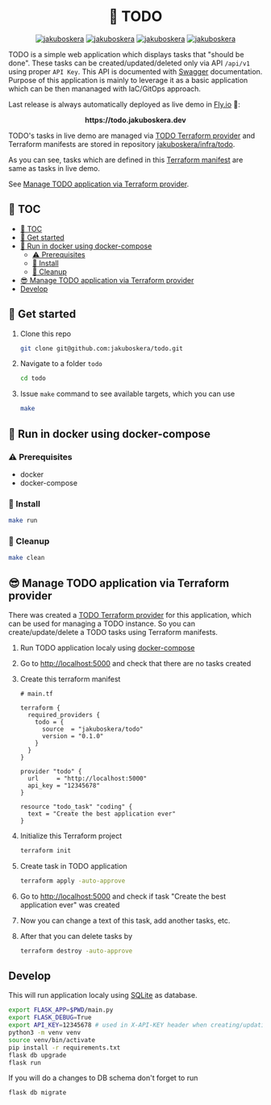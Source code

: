 <div align="center">
    <h1>📘 TODO</h1>
    <a href="https://github.com/jakuboskera/todo/actions"><img alt="jakuboskera" src="https://img.shields.io/github/workflow/status/jakuboskera/todo/tagged-release?logo=github"></a>
    <a href="https://github.com/jakuboskera/todo/releases"><img alt="jakuboskera" src="https://img.shields.io/github/v/release/jakuboskera/todo?logo=docker"></a>
    <a href="https://hub.docker.com/repository/docker/jakuboskera/todo"><img alt="jakuboskera" src="https://img.shields.io/docker/pulls/jakuboskera/todo?logo=docker"></a>
    <a href="https://opensource.org/licenses/Apache-2.0"><img alt="jakuboskera" src="https://img.shields.io/badge/License-Apache%202.0-blue.svg"></a>
</div>

TODO is a simple web application which displays tasks that "should be done".
These tasks can be created/updated/deleted only via API `/api/v1` using
proper `API Key`. This API is documented with [Swagger](http://swagger.io)
documentation. Purpose of this application is mainly to leverage it as
a basic application which can be then mananaged with IaC/GitOps approach.

Last release is always automatically deployed as live demo in
[Fly.io](https://fly.io) 🚀:

<p align="center">
    <b>https://todo.jakuboskera.dev</b>
</p>

TODO's tasks in live demo are managed via
[TODO Terraform provider](https://registry.terraform.io/providers/jakuboskera/todo/latest)
and Terraform manifests are stored in repository
[jakuboskera/infra/todo](https://github.com/jakuboskera/infra/tree/main/todo).

As you can see, tasks which are defined in this
[Terraform manifest](https://github.com/jakuboskera/infra/blob/main/todo/main.tf)
are same as tasks in live demo.

See
[Manage TODO application via Terraform provider](#-manage-todo-application-via-terraform-provider).

## 📖 TOC

- [📖 TOC](#-toc)
- [🏁 Get started](#-get-started)
- [🎉 Run in docker using docker-compose](#-run-in-docker-using-docker-compose)
    - [⚠️ Prerequisites](#️-prerequisites)
    - [🚀 Install](#-install)
    - [🧹 Cleanup](#-cleanup)
- [😎 Manage TODO application via Terraform provider](#-manage-todo-application-via-terraform-provider)
- [Develop](#develop)

## 🏁 Get started

1. Clone this repo

    ```bash
    git clone git@github.com:jakuboskera/todo.git
    ```

1. Navigate to a folder `todo`

    ```bash
    cd todo
    ```

1. Issue `make` command to see available targets, which you can use

    ```bash
    make
    ```

## 🎉 Run in docker using docker-compose

### ⚠️ Prerequisites

- docker
- docker-compose

### 🚀 Install

```bash
make run
```

### 🧹 Cleanup

```bash
make clean
```

## 😎 Manage TODO application via Terraform provider

There was created a
[TODO Terraform provider](https://registry.terraform.io/providers/jakuboskera/todo/latest)
for this application, which can be used for managing a TODO instance.
So you can create/update/delete a TODO tasks using Terraform manifests.


1. Run TODO application localy using
   [docker-compose](#-run-in-docker-using-docker-compose)
1. Go to <http://localhost:5000> and check that there are no tasks created
1. Create this terraform manifest

    ```hcl
    # main.tf

    terraform {
      required_providers {
        todo = {
          source  = "jakuboskera/todo"
          version = "0.1.0"
        }
      }
    }

    provider "todo" {
      url     = "http://localhost:5000"
      api_key = "12345678"
    }

    resource "todo_task" "coding" {
      text = "Create the best application ever"
    }
    ```

1. Initialize this Terraform project

    ```bash
    terraform init
    ```

1. Create task in TODO application

    ```bash
    terraform apply -auto-approve
    ```

1. Go to <http://localhost:5000> and check if task "Create the best
   application ever" was created
1. Now you can change a text of this task, add another tasks, etc.
1. After that you can delete tasks by

    ```bash
    terraform destroy -auto-approve
    ```

## Develop

This will run application localy using
[SQLite](https://www.sqlite.org/index.html) as database.

```bash
export FLASK_APP=$PWD/main.py
export FLASK_DEBUG=True
export API_KEY=12345678 # used in X-API-KEY header when creating/updating/deleting tasks in API
python3 -m venv venv
source venv/bin/activate
pip install -r requirements.txt
flask db upgrade
flask run
```

If you will do a changes to DB schema don't forget to run

```bash
flask db migrate
```
